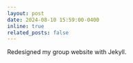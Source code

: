 ```yaml
---
layout: post
date: 2024-08-10 15:59:00-0400
inline: true
related_posts: false
---
```


Redesigned my group website with Jekyll.
